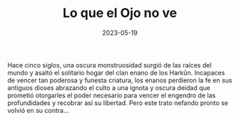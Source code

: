 ﻿---
title: Lo que el Ojo no ve
summary: Se presenta aquí la reedición de la aventura publicada por Holocubierta, en un nuevo formato más acorde a la línea de Clásicos, pero que conserva la esencia que el autor transmitió en la publicación original.
authors:
  - José Manuel Palacios
date: 2023-05-19
type: post
categories:
- Clasicos de la Marca
- Linea HO
tags:
- Investigación
- Exploración
- Urbano
minlevels: "2"
maxlevels: "3"
prices: 12€
session: "4"
mincharacters: "4"
maxcharacters: "6"
eval: oficial
cover: "ho1-lo-que-el-ojo-no-ve.jpg"
download: "ho1-lo-que-el-ojo-no-ve.pdf"
moreinfo: "https://tesorosdelamarca.com/producto/lo-que-el-ojo-no-ve/"
license: "OGL"
draft: false
---
Hace cinco siglos, una oscura monstruosidad surgió de las raíces del mundo y asaltó el solitario hogar del clan enano de los Harkûn.
Incapaces de vencer tan poderosa y funesta criatura, los enanos perdieron la fe en sus antiguos dioses abrazando el culto a una ignota y oscura deidad que prometió otorgarles el poder necesario para vencer el engendro de las profundidades y recobrar así su libertad.
Pero este trato nefando pronto se volvió en su contra…
